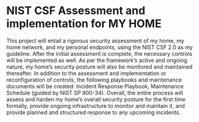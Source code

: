 # NIST CSF Assessment and implementation for MY HOME

This project will entail a rigorous security assessment of my home, my home network, and my personal endpoints, using the NIST CSF 2.0 as my guideline. After the initial assessment is complete, the necessary controls will be implemented as well. As per the framework’s active and ongoing nature, my home’s security posture will also be monitored and maintained thereafter. In addition to the assessment and implementation or reconfiguration of controls, the following playbooks and maintenance documents will be created: Incident Response Playbook, Maintenance Schedule (guided by NIST SP 800-34). Overall, the entire process will assess and harden my home’s overall security posture for the first time formally, provide ongoing infrastructure to monitor and maintain it, and provide planned and structured response to any upcoming incidents.
